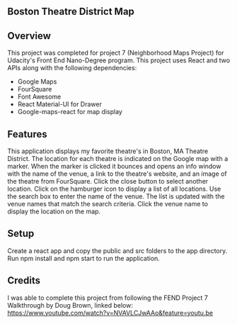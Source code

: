 ## Boston Theatre District Map

## Overview

This project was completed for project 7 (Neighborhood Maps Project) for Udacity's Front End Nano-Degree program. This project uses React and two APIs along with the following dependencies:
* Google Maps
* FourSquare
* Font Awesome
* React Material-UI for Drawer
* Google-maps-react for map display

## Features

This application displays my favorite theatre's in Boston, MA Theatre District. The location for each theatre is indicated on the Google map with a marker. When the marker is clicked it bounces and opens an info window with the name of the venue, a link to the theatre's website, and an image of the theatre from FourSquare. Click the close button to select another location. Click on the hamburger icon to display a list of all locations. Use the search box to enter the name of the venue. The list is updated with the venue names that match the search criteria. Click the venue name to display the location on the map.

## Setup

Create a react app and copy the public and src folders to the app directory.
Run npm install and npm start to run the application.

## Credits

I was able to complete this project from following the FEND Project 7 Walkthrough by Doug Brown, linked below:
https://www.youtube.com/watch?v=NVAVLCJwAAo&feature=youtu.be
